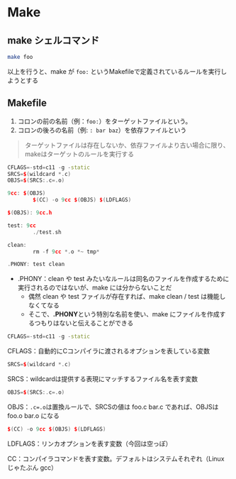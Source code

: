 # Make

## make シェルコマンド

``` bash
make foo
```

以上を行うと、make が `foo:` というMakefileで定義されているルールを実行しようとする

## Makefile

1. コロンの前の名前（例：`foo:`）をターゲットファイルという。
2. コロンの後ろの名前（例: `: bar baz`）を依存ファイルという

> ターゲットファイルは存在しないか、依存ファイルより古い場合に限り、makeはターゲットのルールを実行する

``` cpp
CFLAGS=-std=c11 -g -static
SRCS=$(wildcard *.c)
OBJS=$(SRCS:.c=.o)

9cc: $(OBJS)
        $(CC) -o 9cc $(OBJS) $(LDFLAGS)

$(OBJS): 9cc.h

test: 9cc
        ./test.sh

clean:
        rm -f 9cc *.o *~ tmp*

.PHONY: test clean
```

* .PHONY：clean や test みたいなルールは同名のファイルを作成するために実行されるのではないが、make には分からないことだ
  * 偶然 clean や test ファイルが存在すれば、make clean / test は機能しなくてなる
  * そこで、**.PHONY**という特別な名前を使い、make にファイルを作成するつもりはないと伝えることができる

``` cpp
CFLAGS=-std=c11 -g -static
```

CFLAGS：自動的にCコンパイラに渡されるオプションを表している変数

``` cpp
SRCS=$(wildcard *.c)
```

SRCS：wildcardは提供する表現にマッチするファイル名を表す変数

``` cpp
OBJS=$(SRCS:.c=.o)
```

OBJS：`.c=.o`は置換ルールで、SRCSの値は foo.c bar.c であれば、OBJSは foo.o bar.o になる

``` cpp
$(CC) -o 9cc $(OBJS) $(LDFLAGS)
```

LDFLAGS：リンカオプションを表す変数（今回は空っぽ）

CC：コンパイラコマンドを表す変数。デフォルトはシステムそれぞれ（Linux じゃたぶん gcc）
